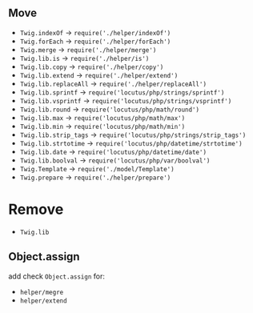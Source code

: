 ## Move 
- `Twig.indexOf` -> `require('./helper/indexOf')`
- `Twig.forEach` -> `require('./helper/forEach')`
- `Twig.merge` -> `require('./helper/merge')`
- `Twig.lib.is` -> `require('./helper/is')`
- `Twig.lib.copy` -> `require('./helper/copy')`
- `Twig.lib.extend` -> `require('./helper/extend')`
- `Twig.lib.replaceAll` -> `require('./helper/replaceAll')`
- `Twig.lib.sprintf` -> `require('locutus/php/strings/sprintf')`
- `Twig.lib.vsprintf` -> `require('locutus/php/strings/vsprintf')`
- `Twig.lib.round` -> `require('locutus/php/math/round')`
- `Twig.lib.max` -> `require('locutus/php/math/max')`
- `Twig.lib.min` -> `require('locutus/php/math/min')`
- `Twig.lib.strip_tags` -> `require('locutus/php/strings/strip_tags')`
- `Twig.lib.strtotime` -> `require('locutus/php/datetime/strtotime')`
- `Twig.lib.date` -> `require('locutus/php/datetime/date')`
- `Twig.lib.boolval` -> `require('locutus/php/var/boolval')`
- `Twig.Template` -> `require('./model/Template')`
- `Twig.prepare` -> `require('./helper/prepare')`
# Remove
- `Twig.lib`

## Object.assign
add check `Object.assign` for:
- `helper/megre`
- `helper/extend`
